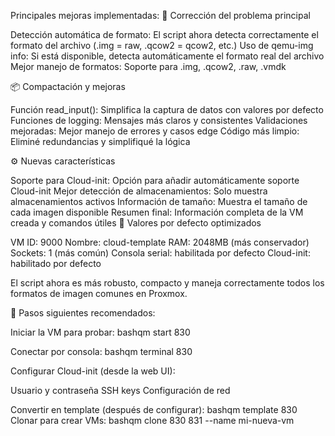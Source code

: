Principales mejoras implementadas:
🔧 Corrección del problema principal

Detección automática de formato: El script ahora detecta correctamente el formato del archivo (.img = raw, .qcow2 = qcow2, etc.)
Uso de qemu-img info: Si está disponible, detecta automáticamente el formato real del archivo
Mejor manejo de formatos: Soporte para .img, .qcow2, .raw, .vmdk

📦 Compactación y mejoras

Función read_input(): Simplifica la captura de datos con valores por defecto
Funciones de logging: Mensajes más claros y consistentes
Validaciones mejoradas: Mejor manejo de errores y casos edge
Código más limpio: Eliminé redundancias y simplifiqué la lógica

⚙️ Nuevas características

Soporte para Cloud-init: Opción para añadir automáticamente soporte Cloud-init
Mejor detección de almacenamientos: Solo muestra almacenamientos activos
Información de tamaño: Muestra el tamaño de cada imagen disponible
Resumen final: Información completa de la VM creada y comandos útiles
🎯 Valores por defecto optimizados

VM ID: 9000
Nombre: cloud-template
RAM: 2048MB (más conservador)
Sockets: 1 (más común)
Consola serial: habilitada por defecto
Cloud-init: habilitado por defecto

El script ahora es más robusto, compacto y maneja correctamente todos los formatos de imagen comunes en Proxmox.

🎯 Pasos siguientes recomendados:

Iniciar la VM para probar:
bashqm start 830

Conectar por consola:
bashqm terminal 830

Configurar Cloud-init (desde la web UI):

Usuario y contraseña
SSH keys
Configuración de red


Convertir en template (después de configurar):
bashqm template 830
Clonar para crear VMs:
bashqm clone 830 831 --name mi-nueva-vm